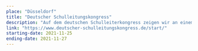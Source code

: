 ```yaml
---
place: "Düsseldorf"
title: "Deutscher Schulleitungskongress"
description: "Auf dem deutschen Schulleiterkongress zeigen wir an einem kleinen Ausstellungsstand die senseBox"
link: "https://www.deutscher-schulleitungskongress.de/start/"
starting-date: 2021-11-25
ending-date: 2021-11-27
---
```

